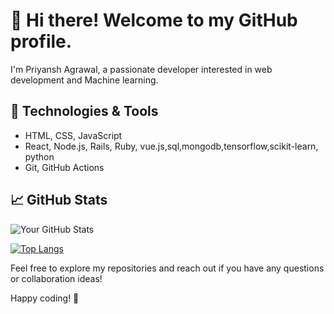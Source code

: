 # 👋 Hi there! Welcome to my GitHub profile.

I'm Priyansh Agrawal, a passionate developer interested in web development and Machine learning.

## 🔧 Technologies & Tools

- HTML, CSS, JavaScript
- React, Node.js, Rails, Ruby, vue.js,sql,mongodb,tensorflow,scikit-learn, python
- Git, GitHub Actions

## 📈 GitHub Stats

![Your GitHub Stats](https://github-readme-stats.vercel.app/api?username=priyanshagra&show_icons=true&count_private=true&hide=prs,issues,contribs)

[![Top Langs](https://github-readme-stats.vercel.app/api/top-langs/?username=priyanshagra&layout=compact)](https://github.com/anuraghazra/github-readme-stats)

Feel free to explore my repositories and reach out if you have any questions or collaboration ideas!

Happy coding! 🚀
